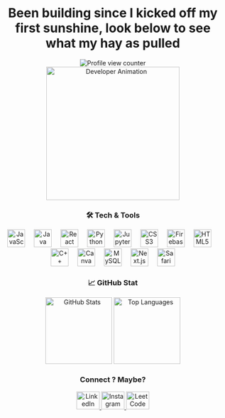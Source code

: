 <h1 align="center">Been building since I kicked off my first sunshine, look below to see what my hay as pulled </h1>

<div align="center">
  <img src="https://profile-counter.glitch.me/Sibhi33/count.svg?" alt="Profile view counter" />
</div>

<div align="center">
  <img src="https://raw.githubusercontent.com/Sibhi33/Sibhi33/main/assets/developer.gif" alt="Developer Animation" height="300" />
</div>

<h3 align="center">🛠️ Tech & Tools</h3>
<div align="center">
  <img src="https://cdn.jsdelivr.net/gh/devicons/devicon/icons/javascript/javascript-original.svg" height="40" alt="JavaScript logo" />
  <img width="12" />
  <img src="https://cdn.jsdelivr.net/gh/devicons/devicon/icons/java/java-original.svg" height="40" alt="Java logo" />
  <img width="12" />
  <img src="https://cdn.jsdelivr.net/gh/devicons/devicon/icons/react/react-original.svg" height="40" alt="React logo" />
  <img width="12" />
  <img src="https://cdn.jsdelivr.net/gh/devicons/devicon/icons/python/python-original.svg" height="40" alt="Python logo" />
  <img width="12" />
  <img src="https://cdn.jsdelivr.net/gh/devicons/devicon/icons/jupyter/jupyter-original.svg" height="40" alt="Jupyter Notebook logo" />
  <img width="12" />
  <img src="https://cdn.jsdelivr.net/gh/devicons/devicon/icons/css3/css3-original.svg" height="40" alt="CSS3 logo" />
  <img width="12" />
  <img src="https://cdn.jsdelivr.net/gh/devicons/devicon/icons/firebase/firebase-plain.svg" height="40" alt="Firebase logo" />
  <img width="12" />
  <img src="https://cdn.jsdelivr.net/gh/devicons/devicon/icons/html5/html5-original.svg" height="40" alt="HTML5 logo" />
  <img width="12" />
  <img src="https://cdn.jsdelivr.net/gh/devicons/devicon/icons/cplusplus/cplusplus-original.svg" height="40" alt="C++ logo" />
  <img width="12" />
  <img src="https://cdn.jsdelivr.net/gh/devicons/devicon/icons/canva/canva-original.svg" height="40" alt="Canva logo" />
  <img width="12" />
  <img src="https://cdn.jsdelivr.net/gh/devicons/devicon/icons/mysql/mysql-original.svg" height="40" alt="MySQL logo" />
  <img width="12" />
  <img src="https://cdn.jsdelivr.net/gh/devicons/devicon/icons/nextjs/nextjs-original.svg" height="40" alt="Next.js logo" />
  <img width="12" />
  <img src="https://cdn.jsdelivr.net/gh/devicons/devicon/icons/safari/safari-original.svg" height="40" alt="Safari logo" />
</div>

<h3 align="center">📈 GitHub Stat</h3>
<div align="center">
  <img src="https://github-readme-stats.vercel.app/api?username=Sibhi33&show_icons=true&theme=radical&hide_border=false" height="150" alt="GitHub Stats" />
  <img src="https://github-readme-stats.vercel.app/api/top-langs?username=Sibhi33&layout=compact&theme=radical&hide_border=false" height="150" alt="Top Languages" />
</div>

<h3 align="center">Connect ? Maybe?</h3>
<div align="center">
  <a href="https://www.linkedin.com/in/sibhi-k-900b4b246/" target="_blank">
    <img src="https://raw.githubusercontent.com/maurodesouza/profile-readme-generator/master/src/assets/icons/social/linkedin/default.svg" width="52" height="40" alt="LinkedIn logo" />
  </a>
  <a href="https://www.instagram.com/_.jagermeister__/" target="_blank">
    <img src="https://raw.githubusercontent.com/maurodesouza/profile-readme-generator/master/src/assets/icons/social/instagram/default.svg" width="52" height="40" alt="Instagram logo" />
  </a>
  <a href="https://leetcode.com/sibhi3697/" target="_blank">
    <img src="https://cdn.iconscout.com/icon/free/png-512/free-leetcode-logo-icon-download-in-svg-png-gif-file-formats--technology-social-media-vol-4-pack-logos-icons-2944960.png" width="52" height="40" alt="LeetCode logo" />
  </a>
</div>

